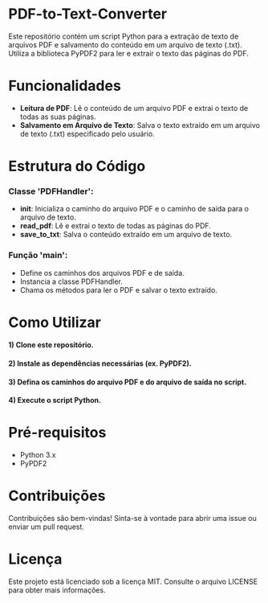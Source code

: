 # PDF-to-Text-Converter
Este repositório contém um script Python para a extração de texto de arquivos PDF e salvamento do conteúdo em um arquivo de texto (.txt). Utiliza a biblioteca PyPDF2 para ler e extrair o texto das páginas do PDF.

# Funcionalidades
- **Leitura de PDF**: Lê o conteúdo de um arquivo PDF e extrai o texto de todas as suas páginas.
- **Salvamento em Arquivo de Texto**: Salva o texto extraído em um arquivo de texto (.txt) especificado pelo usuário.

# Estrutura do Código
### Classe 'PDFHandler':
- **__init__**: Inicializa o caminho do arquivo PDF e o caminho de saída para o arquivo de texto.
- **read_pdf**: Lê e extrai o texto de todas as páginas do PDF.
- **save_to_txt**: Salva o conteúdo extraído em um arquivo de texto.

### Função 'main':
- Define os caminhos dos arquivos PDF e de saída.
- Instancia a classe PDFHandler.
- Chama os métodos para ler o PDF e salvar o texto extraído.

# Como Utilizar
#### 1) Clone este repositório.
#### 2) Instale as dependências necessárias (ex. PyPDF2).
#### 3) Defina os caminhos do arquivo PDF e do arquivo de saída no script.
#### 4) Execute o script Python.

# Pré-requisitos
- Python 3.x
- PyPDF2

# Contribuições
Contribuições são bem-vindas! Sinta-se à vontade para abrir uma issue ou enviar um pull request.

# Licença
Este projeto está licenciado sob a licença MIT. Consulte o arquivo LICENSE para obter mais informações.
